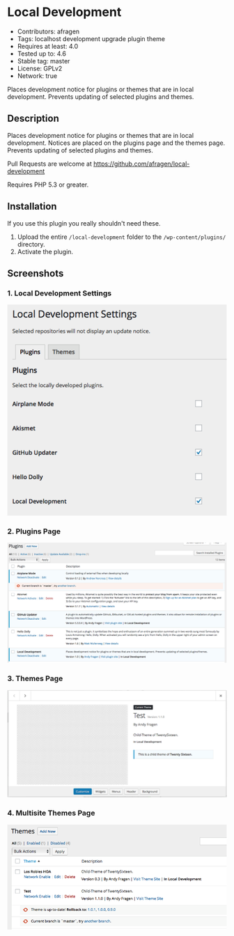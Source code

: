 # Local Development
* Contributors: afragen
* Tags: localhost development upgrade plugin theme
* Requires at least: 4.0
* Tested up to: 4.6
* Stable tag: master
* License: GPLv2
* Network: true

Places development notice for plugins or themes that are in local development. Prevents updating of selected plugins and themes.

## Description
Places development notice for plugins or themes that are in local development. Notices are placed on the plugins page and the themes page. Prevents updating of selected plugins and themes.

Pull Requests are welcome at https://github.com/afragen/local-development

Requires PHP 5.3 or greater.

## Installation
If you use this plugin you really shouldn't need these.

1. Upload the entire `/local-development` folder to the `/wp-content/plugins/` directory.
1. Activate the plugin.

## Screenshots

### 1. Local Development Settings
![Local Development Settings](./assets/screenshot-1.png)

### 2. Plugins Page
![Plugins Page](./assets/screenshot-2.png)

### 3. Themes Page
![Themes Page](./assets/screenshot-3.png)

### 4. Multisite Themes Page
![Multisite Themes Page](./assets/screenshot-4.png)
